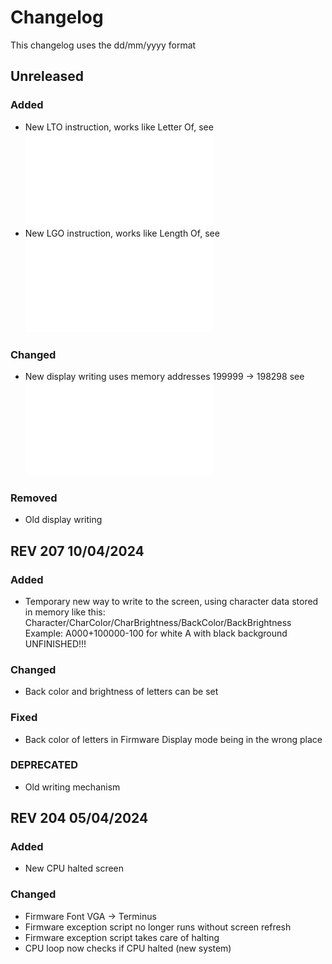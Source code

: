 # Changelog

This changelog uses the dd/mm/yyyy format

## Unreleased

### Added
- New LTO instruction, works like Letter Of, see ![here](./README.md#other)
- New LGO instruction, works like Length Of, see ![here](./README.md#other)

### Changed
- New display writing uses memory addresses 199999 -> 198298 see ![Firmware reserved addresses](./README.md#firmware-reserved-addresses)

### Removed
- Old display writing

## REV 207 10/04/2024

### Added
- Temporary new way to write to the screen, using character data stored in memory like this: \
Character/CharColor/CharBrightness/BackColor/BackBrightness
Example: A000+100000-100 for white A with black background \
UNFINISHED!!!

### Changed
- Back color and brightness of letters can be set

### Fixed
- Back color of letters in Firmware Display mode being in the wrong place

### DEPRECATED
- Old writing mechanism

## REV 204 05/04/2024

### Added
- New CPU halted screen

### Changed
- Firmware Font VGA -> Terminus
- Firmware exception script no longer runs without screen refresh
- Firmware exception script takes care of halting
- CPU loop now checks if CPU halted (new system)